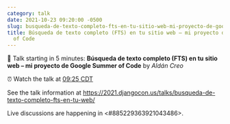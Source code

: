 ```yaml
---
category: talk
date: 2021-10-23 09:20:00 -0500
slug: busqueda-de-texto-completo-fts-en-tu-sitio-web-mi-proyecto-de-google-summer-of-code
title: Búsqueda de texto completo (FTS) en tu sitio web – mi proyecto de Google Summer
  of Code
---
```


:tada: Talk starting in 5 minutes: **Búsqueda de texto completo (FTS) en tu sitio web – mi proyecto de Google Summer of Code** by *Aldán Creo*

:alarm_clock: Watch the talk at [09:25 CDT](https://time.is/compare/0925AM_23_October_2021_in_Chicago)

See the talk information at https://2021.djangocon.us/talks/busqueda-de-texto-completo-fts-en-tu-web/

Live discussions are happening in <#885229363921043486>.